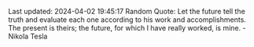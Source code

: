 Last updated: 2024-04-02 19:45:17
Random Quote: Let the future tell the truth and evaluate each one according to his work and accomplishments. The present is theirs; the future, for which I have really worked, is mine. - Nikola Tesla
